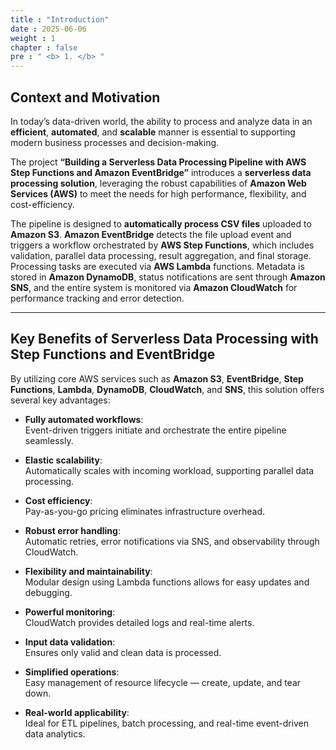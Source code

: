 ```yaml
---
title : "Introduction"
date : 2025-06-06 
weight : 1 
chapter : false
pre : " <b> 1. </b> "
---
```

##  Context and Motivation

In today’s data-driven world, the ability to process and analyze data in an **efficient**, **automated**, and **scalable** manner is essential to supporting modern business processes and decision-making.

The project **“Building a Serverless Data Processing Pipeline with AWS Step Functions and Amazon EventBridge”** introduces a **serverless data processing solution**, leveraging the robust capabilities of **Amazon Web Services (AWS)** to meet the needs for high performance, flexibility, and cost-efficiency.

The pipeline is designed to **automatically process CSV files** uploaded to **Amazon S3**. **Amazon EventBridge** detects the file upload event and triggers a workflow orchestrated by **AWS Step Functions**, which includes validation, parallel data processing, result aggregation, and final storage.  
Processing tasks are executed via **AWS Lambda** functions. Metadata is stored in **Amazon DynamoDB**, status notifications are sent through **Amazon SNS**, and the entire system is monitored via **Amazon CloudWatch** for performance tracking and error detection.

---

##  Key Benefits of Serverless Data Processing with Step Functions and EventBridge

By utilizing core AWS services such as **Amazon S3**, **EventBridge**, **Step Functions**, **Lambda**, **DynamoDB**, **CloudWatch**, and **SNS**, this solution offers several key advantages:

- **Fully automated workflows**:  
  Event-driven triggers initiate and orchestrate the entire pipeline seamlessly.

- **Elastic scalability**:  
  Automatically scales with incoming workload, supporting parallel data processing.

- **Cost efficiency**:  
  Pay-as-you-go pricing eliminates infrastructure overhead.

- **Robust error handling**:  
  Automatic retries, error notifications via SNS, and observability through CloudWatch.

- **Flexibility and maintainability**:  
  Modular design using Lambda functions allows for easy updates and debugging.

- **Powerful monitoring**:  
  CloudWatch provides detailed logs and real-time alerts.

- **Input data validation**:  
  Ensures only valid and clean data is processed.

- **Simplified operations**:  
  Easy management of resource lifecycle — create, update, and tear down.

- **Real-world applicability**:  
  Ideal for ETL pipelines, batch processing, and real-time event-driven data analytics.
